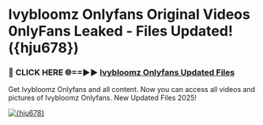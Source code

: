 # Ivybloomz Onlyfans Original Videos 0nlyFans Leaked - Files Updated! ({hju678})

<h3>🔴 CLICK HERE 🌐==►► <a href="https://tinyurl.com/ms9xzufz" rel="nofollow">Ivybloomz Onlyfans Updated Files</a></h3>

Get Ivybloomz Onlyfans and all content. Now you can access all videos and pictures of Ivybloomz Onlyfans. New Updated Files 2025!

[![{hju678}](https://i.imgur.com/PQ7UWWw.gif)](https://tinyurl.com/ms9xzufz)